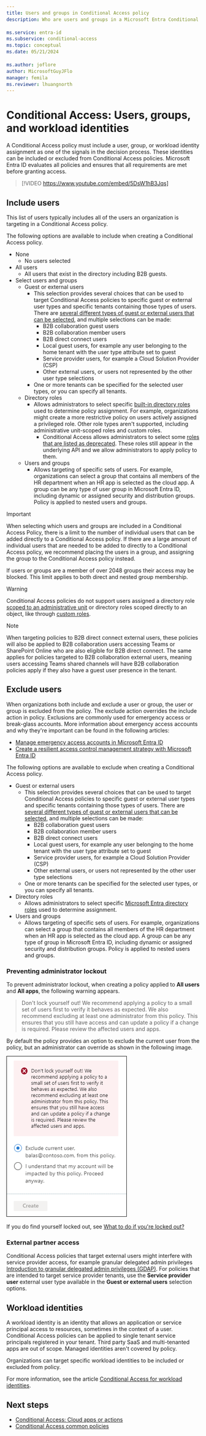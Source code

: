 ```yaml
---
title: Users and groups in Conditional Access policy
description: Who are users and groups in a Microsoft Entra Conditional Access policy?

ms.service: entra-id
ms.subservice: conditional-access
ms.topic: conceptual
ms.date: 05/21/2024

ms.author: joflore
author: MicrosoftGuyJFlo
manager: femila
ms.reviewer: lhuangnorth
---
```

# Conditional Access: Users, groups, and workload identities

A Conditional Access policy must include a user, group, or workload identity assignment as one of the signals in the decision process. These identities can be included or excluded from Conditional Access policies. Microsoft Entra ID evaluates all policies and ensures that all requirements are met before granting access. 

> [!VIDEO https://www.youtube.com/embed/5DsW1hB3Jqs]

## Include users

This list of users typically includes all of the users an organization is targeting in a Conditional Access policy. 

The following options are available to include when creating a Conditional Access policy.

- None
   - No users selected
- All users
   - All users that exist in the directory including B2B guests.
- Select users and groups
   - Guest or external users
      - This selection provides several choices that can be used to target Conditional Access policies to specific guest or external user types and specific tenants containing those types of users. There are [several different types of guest or external users that can be selected](~/external-id/authentication-conditional-access.md#conditional-access-for-external-users), and multiple selections can be made:
         - B2B collaboration guest users
         - B2B collaboration member users
         - B2B direct connect users
         - Local guest users, for example any user belonging to the home tenant with the user type attribute set to guest
         - Service provider users, for example a Cloud Solution Provider (CSP)
         - Other external users, or users not represented by the other user type selections
      - One or more tenants can be specified for the selected user types, or you can specify all tenants. 
   - Directory roles
      - Allows administrators to select specific [built-in directory roles](../role-based-access-control/permissions-reference.md) used to determine policy assignment. For example, organizations might create a more restrictive policy on users actively assigned a privileged role. Other role types aren't supported, including administrative unit-scoped roles and custom roles.
         - Conditional Access allows administrators to select some [roles that are listed as deprecated](../role-based-access-control/permissions-reference.md#deprecated-roles). These roles still appear in the underlying API and we allow administrators to apply policy to them.
   - Users and groups
      - Allows targeting of specific sets of users. For example, organizations can select a group that contains all members of the HR department when an HR app is selected as the cloud app. A group can be any type of user group in Microsoft Entra ID, including dynamic or assigned security and distribution groups. Policy is applied to nested users and groups.

> [!IMPORTANT]
> When selecting which users and groups are included in a Conditional Access Policy, there is a limit to the number of individual users that can be added directly to a Conditional Access policy. If there are a large amount of individual users that are needed to be added to directly to a Conditional Access policy, we recommend placing the users in a group, and assigning the group to the Conditional Access policy instead.
> 
> If users or groups are a member of over 2048 groups their access may be blocked. This limit applies to both direct and nested group membership.

> [!WARNING]
> Conditional Access policies do not support users assigned a directory role [scoped to an administrative unit](../role-based-access-control/manage-roles-portal.md) or directory roles scoped directly to an object, like through [custom roles](../role-based-access-control/custom-create.md).

> [!NOTE]
> When targeting policies to B2B direct connect external users, these policies will also be applied to B2B collaboration users accessing Teams or SharePoint Online who are also eligible for B2B direct connect. The same applies for policies targeted to B2B collaboration external users, meaning users accessing Teams shared channels will have B2B collaboration policies apply if they also have a guest user presence in the tenant.

## Exclude users

When organizations both include and exclude a user or group, the user or group is excluded from the policy. The exclude action overrides the include action in policy. Exclusions are commonly used for emergency access or break-glass accounts. More information about emergency access accounts and why they're important can be found in the following articles: 

* [Manage emergency access accounts in Microsoft Entra ID](~/identity/role-based-access-control/security-emergency-access.md)
* [Create a resilient access control management strategy with Microsoft Entra ID](~/identity/authentication/concept-resilient-controls.md)

The following options are available to exclude when creating a Conditional Access policy.

- Guest or external users
    - This selection provides several choices that can be used to target Conditional Access policies to specific guest or external user types and specific tenants containing those types of users. There are [several different types of guest or external users that can be selected](~/external-id/authentication-conditional-access.md#conditional-access-for-external-users), and multiple selections can be made:
       - B2B collaboration guest users
       - B2B collaboration member users
       - B2B direct connect users
       - Local guest users, for example any user belonging to the home tenant with the user type attribute set to guest
       - Service provider users, for example a Cloud Solution Provider (CSP)
       - Other external users, or users not represented by the other user type selections
    - One or more tenants can be specified for the selected user types, or you can specify all tenants.
- Directory roles
   - Allows administrators to select specific [Microsoft Entra directory roles](../role-based-access-control/permissions-reference.md) used to determine assignment.
- Users and groups
   - Allows targeting of specific sets of users. For example, organizations can select a group that contains all members of the HR department when an HR app is selected as the cloud app. A group can be any type of group in Microsoft Entra ID, including dynamic or assigned security and distribution groups. Policy is applied to nested users and groups.

### Preventing administrator lockout

To prevent administrator lockout, when creating a policy applied to **All users** and **All apps**, the following warning appears.

> Don't lock yourself out! We recommend applying a policy to a small set of users first to verify it behaves as expected. We also recommend excluding at least one administrator from this policy. This ensures that you still have access and can update a policy if a change is required. Please review the affected users and apps.

By default the policy provides an option to exclude the current user from the policy, but an administrator can override as shown in the following image. 

![Warning, don't lock yourself out!](./media/concept-conditional-access-users-groups/conditional-access-users-and-groups-lockout-warning.png)

If you do find yourself locked out, see [What to do if you're locked out?](troubleshoot-conditional-access.md#what-to-do-if-youre-locked-out)

### External partner access

Conditional Access policies that target external users might interfere with service provider access, for example granular delegated admin privileges [Introduction to granular delegated admin privileges (GDAP)](/partner-center/gdap-introduction). For policies that are intended to target service provider tenants, use the **Service provider user** external user type available in the **Guest or external users** selection options.

## Workload identities 

A workload identity is an identity that allows an application or service principal access to resources, sometimes in the context of a user. Conditional Access policies can be applied to single tenant service principals registered in your tenant. Third party SaaS and multi-tenanted apps are out of scope. Managed identities aren't covered by policy.

Organizations can target specific workload identities to be included or excluded from policy.

For more information, see the article [Conditional Access for workload identities](workload-identity.md).

## Next steps

- [Conditional Access: Cloud apps or actions](concept-conditional-access-cloud-apps.md)
- [Conditional Access common policies](concept-conditional-access-policy-common.md)
